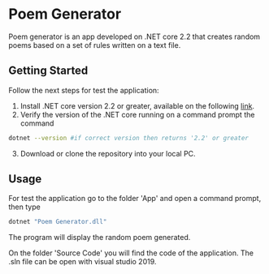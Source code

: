 # Poem Generator

Poem generator is an app developed on .NET core 2.2 that creates random poems based on a set of rules written on a text file.

## Getting Started

Follow the next steps for test the application:

1. Install .NET core version 2.2 or greater, available on the following [link](https://dotnet.microsoft.com/download).
2. Verify the version of the .NET core running on a command prompt the command
```bash
dotnet --version #if correct version then returns '2.2' or greater
```
3. Download or clone the repository into your local PC.

## Usage
For test the application go to the folder 'App' and open a command prompt, then type

```bash
dotnet "Poem Generator.dll"
```
The program will display the random poem generated.

On the folder 'Source Code' you will find the code of the application. The .sln file can be open with visual studio 2019.